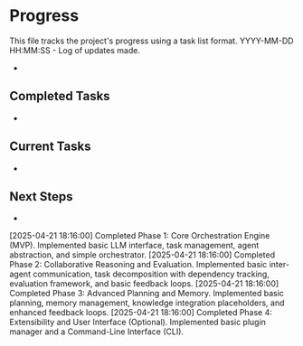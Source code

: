 # Progress

This file tracks the project's progress using a task list format.
YYYY-MM-DD HH:MM:SS - Log of updates made.

*

## Completed Tasks

*

## Current Tasks

*

## Next Steps

*
[2025-04-21 18:16:00] Completed Phase 1: Core Orchestration Engine (MVP). Implemented basic LLM interface, task management, agent abstraction, and simple orchestrator.
[2025-04-21 18:16:00] Completed Phase 2: Collaborative Reasoning and Evaluation. Implemented basic inter-agent communication, task decomposition with dependency tracking, evaluation framework, and basic feedback loops.
[2025-04-21 18:16:00] Completed Phase 3: Advanced Planning and Memory. Implemented basic planning, memory management, knowledge integration placeholders, and enhanced feedback loops.
[2025-04-21 18:16:00] Completed Phase 4: Extensibility and User Interface (Optional). Implemented basic plugin manager and a Command-Line Interface (CLI).
